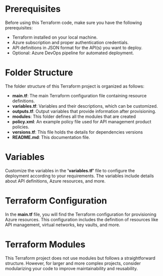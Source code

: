 # Prerequisites
Before using this Terraform code, make sure you have the following prerequisites:

* Terraform installed on your local machine.
* Azure subscription and proper authentication credentials.
* API definitions in JSON format for the API(s) you want to deploy.
* Optional: Azure DevOps pipeline for automated deployment.


# Folder Structure
The folder structure of this Terraform project is organized as follows:

* **main.tf**: The main Terraform configuration file containing resource definitions.
* **variables.tf**: Variables and their descriptions, which can be customized.
* **outputs.tf**: Output variables that provide information after provisioning.
* **modules**: This folder defines all the modules that are created
* **policy.xml**: An example policy file used for API management product policies.
* **versions.tf**: This file holds the details for dependencies versions
* **README.md**: This documentation file.

# Variables
Customize the variables in the **'variables.tf'** file to configure the deployment according to your requirements. The variables include details about API definitions, Azure resources, and more.

# Terraform Configuration
In the **main.tf** file, you will find the Terraform configuration for provisioning Azure resources. This configuration includes the definition of resources like API management, virtual networks, key vaults, and more.

# Terraform Modules
This Terraform project does not use modules but follows a straightforward structure. However, for larger and more complex projects, consider modularizing your code to improve maintainability and reusability.